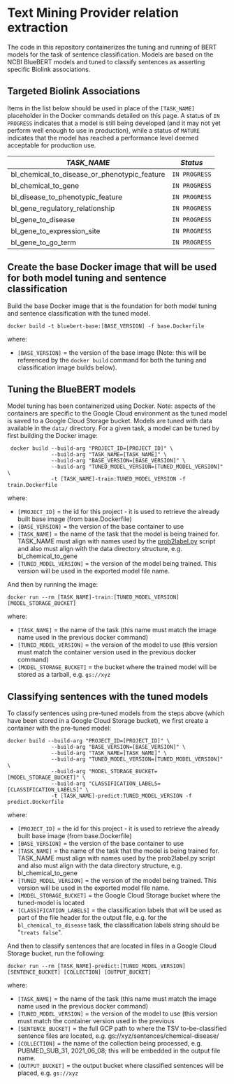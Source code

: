 # Text Mining Provider relation extraction

The code in this repository containerizes the tuning and running of BERT models for the task of sentence classification. Models are based on the NCBI BlueBERT models and tuned to classify sentences as asserting specific Biolink associations.


## Targeted Biolink Associations
Items in the list below should be used in place of the `[TASK_NAME]` placeholder in the Docker commands detailed on this page. A status of `IN PROGRESS` indicates that a model is still being developed (and it may not yet perform well enough to use in production), while a status of `MATURE` indicates that the model has reached a performance level deemed acceptable for production use.

| *TASK_NAME* | *Status* |
| ----------- | -------- |
| bl_chemical_to_disease_or_phenotypic_feature | `IN PROGRESS` |
| bl_chemical_to_gene | `IN PROGRESS` |
| bl_disease_to_phenotypic_feature |`IN PROGRESS` |
| bl_gene_regulatory_relationship | `IN PROGRESS` |
| bl_gene_to_disease | `IN PROGRESS` |
| bl_gene_to_expression_site | `IN PROGRESS` 
| bl_gene_to_go_term | `IN PROGRESS` |


## Create the base Docker image that will be used for both model tuning and sentence classification

Build the base Docker image that is the foundation for both model tuning and sentence classification with the tuned model.

```
docker build -t bluebert-base:[BASE_VERSION] -f base.Dockerfile
```

where:
* `[BASE_VERSION]` = the version of the base image (Note: this will be referenced by the `docker build` command for both the tuning and classification image builds below).



## Tuning the BlueBERT models

Model tuning has been containerized using Docker. Note: aspects of the containers are specific to the Google Cloud environment as the tuned model is saved to a Google Cloud Storage bucket. Models are tuned with data available in the `data/` directory. For a given task, a model can be tuned by first building the Docker image:

```
 docker build --build-arg "PROJECT_ID=[PROJECT_ID]" \
              --build-arg "TASK_NAME=[TASK_NAME]" \
              --build-arg "BASE_VERSION=[BASE_VERSION]" \
              --build-arg "TUNED_MODEL_VERSION=[TUNED_MODEL_VERSION]" \
              -t [TASK_NAME]-train:TUNED_MODEL_VERSION -f train.Dockerfile
```

 where:
* `[PROJECT_ID]` = the id for this project - it is used to retrieve the already built base image (from base.Dockerfile)
* `[BASE_VERSION]` = the version of the base container to use
* `[TASK_NAME]` = the name of the task that the model is being trained for. TASK_NAME must align with names used by the [prob2label.py]() script and also must align with the data directory structure, e.g. bl_chemical_to_gene
* `[TUNED_MODEL_VERSION]` = the version of the model being trained. This version will be used in the exported model file name.

And then by running the image:

```
docker run --rm [TASK_NAME]-train:[TUNED_MODEL_VERSION] [MODEL_STORAGE_BUCKET]
```

where: 
* `[TASK_NAME]` = the name of the task (this name must match the image name used in the previous docker command)
* `[TUNED_MODEL_VERSION]` = the version of the model to use (this version must match the container version used in the previous docker command)
* `[MODEL_STORAGE_BUCKET]` = the bucket where the trained model will be stored as a tarball, e.g. `gs://xyz`


## Classifying sentences with the tuned models

To classify sentences using pre-tuned models from the steps above (which have been stored in a Google Cloud Storage bucket), we first create a container with the pre-tuned model:

```
docker build --build-arg "PROJECT_ID=[PROJECT_ID]" \
              --build-arg "BASE_VERSION=[BASE_VERSION]" \
              --build-arg "TASK_NAME=[TASK_NAME]" \
              --build-arg "TUNED_MODEL_VERSION=[TUNED_MODEL_VERSION]" \
              --build-arg "MODEL_STORAGE_BUCKET=[MODEL_STORAGE_BUCKET]" \
              --build-arg "CLASSIFICATION_LABELS=[CLASSIFICATION_LABELS]" \
              -t [TASK_NAME]-predict:TUNED_MODEL_VERSION -f predict.Dockerfile
```

 where:
* `[PROJECT_ID]` = the id for this project - it is used to retrieve the already built base image (from base.Dockerfile)
* `[BASE_VERSION]` = the version of the base container to use
* `[TASK_NAME]` = the name of the task that the model is being trained for. TASK_NAME must align with names used by the prob2label.py script and also must align with the data directory structure, e.g. bl_chemical_to_gene
* `[TUNED_MODEL_VERSION]` = the version of the model being trained. This version will be used in the exported model file name.
* `[MODEL_STORAGE_BUCKET]` = the Google Cloud Storage bucket where the tuned-model is located
* `[CLASSIFICATION_LABELS]` =  the classification labels that will be used as part of the file header for the output file, e.g. for the `bl_chemical_to_disease` task, the classification labels string should be "`treats false`".


And then to classify sentences that are located in files in a Google Cloud Storage bucket, run the following:

```
docker run --rm [TASK_NAME]-predict:[TUNED_MODEL_VERSION] [SENTENCE_BUCKET] [COLLECTION] [OUTPUT_BUCKET]
```

 where: 
* `[TASK_NAME]` = the name of the task (this name must match the image name used in the previous docker command)
* `[TUNED_MODEL_VERSION]` = the version of the model to use (this version must match the container version used in the previous 
* `[SENTENCE_BUCKET]` = the full GCP path to where the TSV to-be-classified sentence files are located, e.g. gs://xyz/sentences/chemical-disease/
* `[COLLECTION]` = the name of the collection being processed, e.g. PUBMED_SUB_31, 2021_06_08; this will be embedded in the output file name.
* `[OUTPUT_BUCKET]` = the output bucket where classified sentences will be placed, e.g. `gs://xyz`

